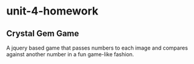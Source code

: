 # unit-4-homework
## Crystal Gem Game

A jquery based game that passes numbers to each image and compares against another number in a fun game-like fashion.